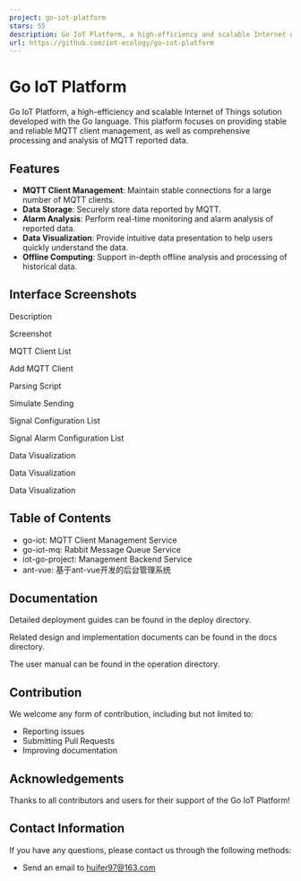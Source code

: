 ```yaml
---
project: go-iot-platform
stars: 55
description: Go IoT Platform, a high-efficiency and scalable Internet of Things solution developed with the Go language. This platform focuses on providing stable and reliable MQTT client management, as well as comprehensive processing and analysis of MQTT reported data.
url: https://github.com/iot-ecology/go-iot-platform
---
```


Go IoT Platform
===============

Go IoT Platform, a high-efficiency and scalable Internet of Things solution developed with the Go language. This platform focuses on providing stable and reliable MQTT client management, as well as comprehensive processing and analysis of MQTT reported data.

Features
--------

-   **MQTT Client Management**: Maintain stable connections for a large number of MQTT clients.
-   **Data Storage**: Securely store data reported by MQTT.
-   **Alarm Analysis**: Perform real-time monitoring and alarm analysis of reported data.
-   **Data Visualization**: Provide intuitive data presentation to help users quickly understand the data.
-   **Offline Computing**: Support in-depth offline analysis and processing of historical data.

Interface Screenshots
---------------------

Description

Screenshot

MQTT Client List

Add MQTT Client

Parsing Script

Simulate Sending

Signal Configuration List

Signal Alarm Configuration List

Data Visualization

Data Visualization

Data Visualization

Table of Contents
-----------------

-   go-iot: MQTT Client Management Service
-   go-iot-mq: Rabbit Message Queue Service
-   iot-go-project: Management Backend Service
-   ant-vue: 基于ant-vue开发的后台管理系统

Documentation
-------------

Detailed deployment guides can be found in the deploy directory.

Related design and implementation documents can be found in the docs directory.

The user manual can be found in the operation directory.

Contribution
------------

We welcome any form of contribution, including but not limited to:

-   Reporting issues
-   Submitting Pull Requests
-   Improving documentation

Acknowledgements
----------------

Thanks to all contributors and users for their support of the Go IoT Platform!

Contact Information
-------------------

If you have any questions, please contact us through the following methods:

-   Send an email to huifer97@163.com
